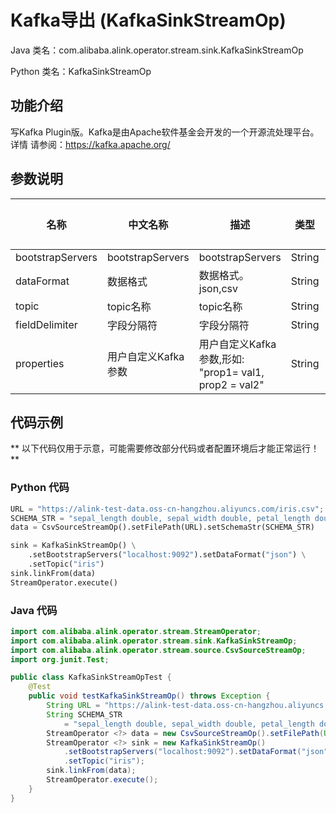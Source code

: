 # Kafka导出 (KafkaSinkStreamOp)
Java 类名：com.alibaba.alink.operator.stream.sink.KafkaSinkStreamOp

Python 类名：KafkaSinkStreamOp


## 功能介绍
写Kafka Plugin版。Kafka是由Apache软件基金会开发的一个开源流处理平台。详情
            请参阅：https://kafka.apache.org/

## 参数说明

| 名称 | 中文名称 | 描述 | 类型 | 是否必须？ | 取值范围 | 默认值 |
| --- | --- | --- | --- | --- | --- | --- |
| bootstrapServers | bootstrapServers | bootstrapServers | String | ✓ |  |  |
| dataFormat | 数据格式 | 数据格式。json,csv | String | ✓ | "JSON", "CSV" |  |
| topic | topic名称 | topic名称 | String | ✓ |  |  |
| fieldDelimiter | 字段分隔符 | 字段分隔符 | String |  |  | "," |
| properties | 用户自定义Kafka参数 | 用户自定义Kafka参数,形如: "prop1= val1, prop2 = val2" | String |  |  | null |



## 代码示例

** 以下代码仅用于示意，可能需要修改部分代码或者配置环境后才能正常运行！**

### Python 代码
```python
URL = "https://alink-test-data.oss-cn-hangzhou.aliyuncs.com/iris.csv";
SCHEMA_STR = "sepal_length double, sepal_width double, petal_length double, petal_width double, category string";
data = CsvSourceStreamOp().setFilePath(URL).setSchemaStr(SCHEMA_STR)

sink = KafkaSinkStreamOp() \
    .setBootstrapServers("localhost:9092").setDataFormat("json") \
    .setTopic("iris")
sink.linkFrom(data)
StreamOperator.execute()
```
### Java 代码
```java
import com.alibaba.alink.operator.stream.StreamOperator;
import com.alibaba.alink.operator.stream.sink.KafkaSinkStreamOp;
import com.alibaba.alink.operator.stream.source.CsvSourceStreamOp;
import org.junit.Test;

public class KafkaSinkStreamOpTest {
	@Test
	public void testKafkaSinkStreamOp() throws Exception {
		String URL = "https://alink-test-data.oss-cn-hangzhou.aliyuncs.com/iris.csv";
		String SCHEMA_STR
			= "sepal_length double, sepal_width double, petal_length double, petal_width double, category string";
		StreamOperator <?> data = new CsvSourceStreamOp().setFilePath(URL).setSchemaStr(SCHEMA_STR);
		StreamOperator <?> sink = new KafkaSinkStreamOp()
			.setBootstrapServers("localhost:9092").setDataFormat("json")
			.setTopic("iris");
		sink.linkFrom(data);
		StreamOperator.execute();
	}
}
```
